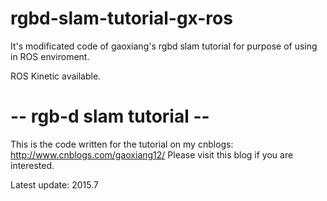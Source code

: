 # rgbd-slam-tutorial-gx-ros

It's modificated code of gaoxiang's rgbd slam tutorial for purpose of using in ROS enviroment.

ROS Kinetic available.



# -- rgb-d slam tutorial --

This is the code written for the tutorial on my cnblogs: http://www.cnblogs.com/gaoxiang12/ Please visit this blog if you are interested.

Latest update: 2015.7
